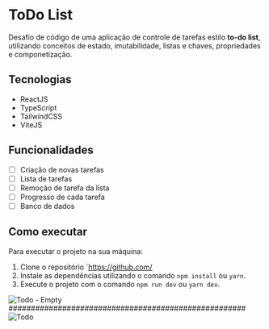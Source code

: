 # ToDo List

Desafio de código de uma aplicação de controle de tarefas estilo **to-do list**, utilizando conceitos de estado, imutabilidade, listas e chaves, propriedades e componetização.

## Tecnologias

- ReactJS
- TypeScript
- TailwindCSS
- ViteJS

## Funcionalidades

- [ ] Criação de novas tarefas
- [ ] Lista de tarefas
- [ ] Remoção de tarefa da lista
- [ ] Progresso de cada tarefa
- [ ] Banco de dados

## Como executar

Para executar o projeto na sua máquina:

1. Clone o repositório `https://github.com/
2. Instale as dependências utilizando o comando `npm install` ou `yarn`.
3. Execute o projeto com o comando `npm run dev` ou `yarn dev`.

![Todo - Empty](https://user-images.githubusercontent.com/86022099/220434637-33c5d997-c131-4bbb-8ac9-37666a1a9303.png)
#####################################################
![Todo](https://user-images.githubusercontent.com/86022099/220434665-bcf81cd7-6b64-4e40-8d08-c44cd03998f4.png)
